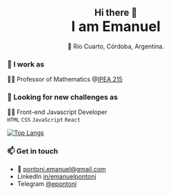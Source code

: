 ## <div align="center">Hi there 👋 <br> <font size="6">I am Emanuel</font></div>
<div align="center">📍 Río Cuarto, Córdoba, Argentina.</div>

### 💼 I work as
👨‍🏫 Professor of Mathematics @[IPEA 215](https://ipea215.edu.ar)

### 🔎 Looking for new challenges as
👨‍💻 Front-end Javascript Developer<br>
`HTML` `CSS` `JavaScript` `React`<br>

[![Top Langs](https://github-readme-stats.vercel.app/api/top-langs/?username=epontoni&layout=compact)](https://github.com/epontoni/github-readme-stats)

### 📫 Get in touch
- 📧 [pontoni.emanuel@gmail.com](mailto:pontoni.emanuel@gmail.com)
- LinkedIn [in/emanuelpontoni](https://www.linkedin.com/in/emanuelpontoni/)
- Telegram [@epontoni](https://t.me/epontoni)

<!--
**epontoni/epontoni** is a ✨ _special_ ✨ repository because its `README.md` (this file) appears on your GitHub profile.

Here are some ideas to get you started:

- 🔭 I’m currently working on ...
- 🌱 I’m currently learning ...
- 👯 I’m looking to collaborate on ...
- 🤔 I’m looking for help with ...
- 💬 Ask me about ...
- 📫 How to reach me: ...
- 😄 Pronouns: ...
- ⚡ Fun fact: ...
-->
